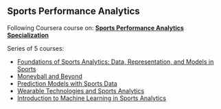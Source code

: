 ## Sports Performance Analytics

Following Coursera course on: [**Sports Performance Analytics Specialization**](https://www.coursera.org/specializations/sports-analytics#courses)

Series of 5 courses:
* [Foundations of Sports Analytics: Data, Representation, and Models in Sports](https://www.coursera.org/learn/foundations-sports-analytics?specialization=sports-analytics)
* [Moneyball and Beyond](https://www.coursera.org/learn/moneyball-and-beyond?specialization=sports-analytics)
* [Prediction Models with Sports Data](https://www.coursera.org/learn/prediction-models-sports-data?specialization=sports-analytics)
* [Wearable Technologies and Sports Analytics](https://www.coursera.org/learn/wearable-technologies?specialization=sports-analytics)
* [Introduction to Machine Learning in Sports Analytics](https://www.coursera.org/learn/machine-learning-sports-analytics?specialization=sports-analytics)
